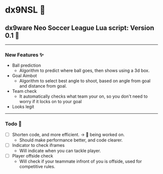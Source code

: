 # dx9NSL :tada:

## dx9ware Neo Soccer League Lua script: Version 0.1 :bookmark:
___
### New Features :sparkles:

- Ball prediction
    - Algorithm to predict where ball goes, then shows using a 3d box.
- Goal Aimbot
    - Algorithm to select best angle to shoot, based on angle from goal and distance from goal.
- Team check
    - It automatically checks what team your on, so you don't need to worry if it locks on to your goal
- Looks legit
___
### Todo :pencil:

- [ ] Shorten code, and more efficient. &rarr; :wrench: being worked on.
    - Should make performance better, and code clearer.
- [ ] Indicator to check iframes
    - Will indicate when you can tackle player.
- [ ] Player offside check
    - Will check if your teammate infront of you is offside, used for competitive rules.
